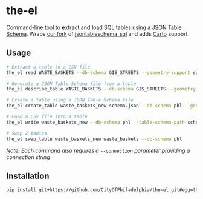 # the-el
Command-line tool to **e**xtract and **l**oad SQL tables using a
[JSON Table Schema][table schema]. Wraps [our fork][fork] of
[jsontableschema_sql][jsontableschema_sql] and adds [Carto][carto]
support.

## Usage
```bash
# Extract a table to a CSV file
the_el read WASTE_BASKETS --db-schema GIS_STREETS --geometry-support sde-char --output-file waste_baskets.csv

# Generate a JSON Table Schema file from a table
the_el describe_table WASTE_BASKETS --db-schema GIS_STREETS --geometry-support sde-char --output-file schema.json

# Create a table using a JSON Table Schema file
the_el create_table waste_baskets_new schema.json --db-schema phl --geometry-support postgis

# Load a CSV file into a table
the_el write waste_baskets_new --db-schema phl --table-schema-path schema.json --geometry-support postgis --input-file waste_baskets.csv --skip-headers

# Swap 2 tables
the_el swap_table waste_baskets_new waste_baskets --db-schema phl
```
_Note: Each command also requires a `--connection` parameter providing a
connection string_

## Installation
```bash
pip install git+https://github.com/CityOfPhiladelphia/the-el.git#egg=the_el --process-dependency-links
```

[fork]: https://github.com/frictionlessdata/jsontableschema-sql-py/compare/master...CityOfPhiladelphia:master
[jsontableschema_sql]: https://github.com/frictionlessdata/jsontableschema-sql-py
[table schema]: http://frictionlessdata.io/guides/json-table-schema/
[carto]: https://carto.com
